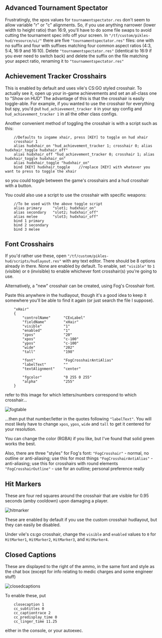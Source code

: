 ## Advanced Tournament Spectator

Frustratingly, the xpos values for `tournamentspectator.res` don't seem to
allow variable "r" or "c" alignments. So, if you use anything narrower (lower
width to height ratio) than 16:9, you'll have to do some file swaps to avoid
cutting the tournament spec info off your screen. In
`"/tf/custom/pikles-hud/resource/ui/"` there are five
`"tournamentspectator.res"` files: one with no suffix and four with suffixes
matching four common aspect ratios (4:3, 5:4, 16:9 and 16:10). Delete
`"tournamentspectator.res"` (identical to 16:9 if you ever need to switch back)
and delete the suffix on the file matching your aspect ratio, renaming it to
`"tournamentspectator.res"`

## Achievement Tracker Crosshairs
This is enabled by default and uses vile's CS:GO styled crosshair. To actually
see it, open up your in-game achievements and set an all-class one to "Show on
HUD" The advantage of this is that the crosshair is easily toggle-able. For
example, if you wanted to use the crosshair for everything but spy, you'd put
`hud_achievement_tracker 0` in your spy config and `hud_achievement_tracker 1` in
all the other class configs.

Another convenient method of toggling the crosshair is with a script such as this:

```
    //Defaults to ingame xhair, press [KEY] to toggle on hud xhair
    crosshair 1
    alias hudxhair_on "hud_achievement_tracker 1; crosshair 0; alias hudxhair_toggle hudxhair_off"
    alias hudxhair_off "hud_achievement_tracker 0; crosshair 1; alias hudxhair_toggle hudxhair_on"
    alias hudxhair_toggle "hudxhair_on"
    bind [KEY] hudxhair_toggle    //replace [KEY] with whatever you want to press to toggle the xhair
```

so you could toggle between the game's crosshairs and a hud crosshair with
a button.

You could also use a script to use the crosshair with specific weapons:

```
    //To be used with the above toggle script
    alias primary     "slot1; hudxhair_on"
    alias secondary   "slot2; hudxhair_off"
    alias melee       "slot3; hudxhair_off"
    bind 1 primary
    bind 2 secondary
    bind 3 melee
```

## Font Crosshairs
If you'd rather use these, open `"/tf/custom/pikles-hud/scripts/hudlayout.res"`
with any text editor. There should be 8 options already in there. None are
enabled by default. To enable, set `"visible"` to `1` (visible) or `0`
(invisible) to enable whichever font crosshair(s) you're going to use.

Alternatively, a "new" crosshair can be created, using Fog's Crosshair font.

Paste this anywhere in the hudlayout, though it's a good idea to keep it
somewhere you'll be able to find it again (or just search the file I suppose).

```
    "xHair"
    {
        "controlName"      "CExLabel"
        "fieldName"        "xHair"
        "visible"          "1"
        "enabled"          "1"
        "zpos"             "20"
        "xpos"             "c-100"
        "ypos"             "c-100"
        "wide"             "202"
        "tall"             "198"

        "font"             "FogCrosshairAntiAlias"
        "labelText"        ""
        "textAlignment"    "center"

        "fgcolor"          "0 255 0 255"
        "alpha"            "255"
    }
```

refer to this image for which letters/numbers correspond to which crosshair...

![fogtable](https://i.imgur.com/rXP74A2.png)

...then put that number/letter in the quotes following `"labelText"`. You will
most likely have to change `xpos`, `ypos`, `wide` and `tall` to get it centered
for your resolution.

You can change the color (RGBA) if you like, but I've found that solid green
works the best.

Also, there are three "styles" for Fog's font:
`"FogCrosshair"` - normal, no outline or anti-aliasing; use this for most things
`"FogCrosshairAntiAlias"` - anti-aliasing; use this for crosshairs with round elements
`"FogCrosshairOutline"` - use for an outline; personal preference really

## Hit Markers
These are four red squares around the crosshair that are visible for 0.95
seconds (amby cooldown) upon damaging a player.

![hitmarker](http://i.imgur.com/7aVHMjr.png)

These are enabled by default if you use the custom crosshair hudlayout, but
they can easily be disabled.

Under vile's cs:go crosshair, change the `visible` and `enabled` values to `0`
for `HitMarker1`, `HitMarker2`, `HitMarker3`, and `HitMarker4`.

## Closed Captions
These are displayed to the right of the ammo, in the same font and style as the
chat box (except for info relating to medic charges and some engineer stuff)

![closedcaptions](http://i.imgur.com/SpT13wG.png)

To enable these, put

```
    closecaption 1
    cc_subtitles 0
    cc_captiontrace 2
    cc_predisplay_time 0
    cc_linger_time 11.25
```

either in the console, or your autoexec.

